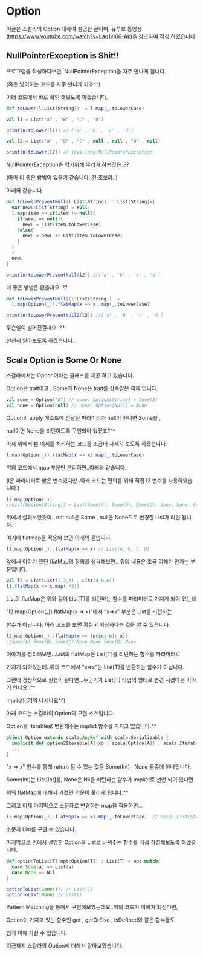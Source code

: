 # Option
이글은 스칼라의 Option 대하여 설명한 글이며, 유투브 동영상(https://www.youtube.com/watch?v=Laq1vKi6-Ak)을 참조하여 작성 하였습니다.

## NullPointerException is Shit!!

프로그램을 작성하다보면, NullPointerException을 자주 만나게 됩니다.

(혹은 방어하는 코드를 자주 만나게 되죠^^)

아래 코드에서 바로 확인 해보도록 하겠습니다.

```scala
def toLower(l:List[String])  = l.map(_.toLowerCase)

val l1 = List("A" , "B" , "C" , "D")

println(toLower(l1)) // ['a' , 'b' , 'c' , 'd']

val l2 = List("A" , "B" , "C" , null , null , "D" , null)

println(toLower(l2)) // java.lang.NullPointerException
```

NullPointerException을 막기위해 우리가 하는것은..??

(아마 더 좋은 방법이 있을거 같습니다..전 초보라..)

아래와 같습니다.

```scala
def toLowerPreventNull(l:List[String]) : List[String]={
  var newL:List[String] = null;
  l.map(item => if(item != null){
    if(newL == null){
      newL = List(item.toLowerCase)
    }else{
      newL = newL ++ List(item.toLowerCase)
    }
  }
  )
  newL
}

println(toLowerPreventNull(l2)) //['a' , 'b' , 'c' , 'd']
```

더 좋은 방법은 없을까요..??

```scala
def toLowerPreventNull2(l:List[String])  =
  l.map(Option(_)).flatMap(x => x).map(_.toLowerCase)

println(toLowerPreventNull2(l2)) //['a' , 'b' , 'c' , 'd']
```

무슨일이 벌어진걸까요..??

천천히 알아보도록 하겠습니다.

## Scala Option is Some Or None

스칼라에서는 Option이라는 클래스를 제공 하고 있습니다.

Option은 trait이고 , Some과 None은 trait를 상속받은 객체 입니다.

```scala
val some = Option("A") // some: Option[String] = Some(A)
val none = Option(null) // none: Option[Null] = None
```

Option의 apply 메소드에 전달된 파라미터가 null이 아니면 Some을 , 

null이면 None을 리턴하도록 구현되어 있겠죠?^^


아까 위에서 본 예제를 처리하는 코드를 조금더 자세히 보도록 하겠습니다.

```scala
l.map(Option(_)).flatMap(x => x).map(_.toLowerCase)
```
위의 코드에서 map 부분만 분리하면..아래와 같습니다.

(l은 파라미터로 받은 변수였지만..아래 코드는 편의를 위해 직접 l2 변수를 사용하였습니다.)
```scala
l2.map(Option(_))
//List[Option[String]] = List(Some(A), Some(B), Some(C), None, None, Some(D), None)
```

위에서 살펴보았듯이.. not null은 Some , null은 None으로 변경한 List가 리턴 됩니다.

여기에 flatmap을 적용해 보면 아래와 같습니다.

```scala
l2.map(Option(_)).flatMap(x => x) // List(A, B, C, D)
```

앞에서 이야기 했던 flatMap의 정의를 생각해보면.. 위의 내용은 조금 이해가 안가는 부분입니다.

```scala
val ll = List(List(1,2,3) , List(4,5,6))
ll.flatMap(x => x.map(_*2))
```

List의 flatMap은 위와 같이 List[T]를 리턴하는 함수를 파라미터로 가지게 되어 있는데

"l2.map(Option(_)).flatMap(x => x)"에서 "x=>x" 부분은 List를 리턴하는

함수가 아닙니다. 아래 코드를 보면 확실히 이상하다는 것을 알 수 있습니다.

```scala
l2.map(Option(_)).flatMap(x => {print(x); x})
//Some(A) Some(B) Some(C) None None Some(D) None
```

이야기를 정리해보면...List의 flatMap은 List[T]를 리턴하는 함수를 파라미터로

가지게 되어있는데..위의 코드에서 "x=>x"는 List[T]를 반환하는 함수가 아닙니다.

그런데 정상적으로 실행이 된다면...누군가가 List[T] 타입의 형태로 변경 시켰다는 이야기 인데요..^^

implict!!(기억 나시나요^^)

아래 코드는 스칼라의 Option의 구현 소스입니다.

Option을 Iterable로 변환해주는 implict 함수를 가지고 있습니다.^^ 

```scala
object Option extends scala.AnyRef with scala.Serializable {
  implicit def option2Iterable[A](xo : scala.Option[A]) : scala.Iterable[A] = { /* compiled code */ }
  ... 
}
```

"x => x" 함수를 통해 return 될 수 있는 값은 Some(Int) , None 둘중에 하나입니다.

Some(Int)는 List[Int]를,  None은 Nil을 리턴하는 함수가 implict로 선언 되어 있다면

위의 flatMap에 대해서 가졌던 의문이 풀리게 됩니다.^^

그리고 이제 마지막으로 소문자로 변경하는 map을 작용하면...

```scala
l2.map(Option(_)).flatMap(x => x).map(_.toLowerCase)  // res3: List[String] = List(a, b, c, d)
```

소문자 List를 구할 수 있습니다.

마지막으로 위에서 설명한 Option을 List로 바꿔주는 함수를 직접 작성해보도록 하겠습니다.

```scala
def optionToList[T](opt:Option[T]) : List[T] = opt match{
  case Some(a) => List(a)
  case None => Nil
}

optionToList(Some(1)) // List(1)
optionToList(None) // List()

```

Pattern Matching을 통해서 구현해보았는데요..위의 코드가 이해가 되신다면,

Option이 가지고 있는 함수인 get , getOrElse , isDefined와 같은 함수들도

쉽게 이해 하실 수 있습니다.

지금까지 스칼라의 Option에 대해서 알아보았습니다.